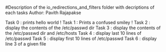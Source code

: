 #Description of the io_redirections_and_filters folder with decriptions of each tasks 
Author:  Pavith Rajapakse

Task 0 : prints hello world !
Task 1 : Prints a confused smiley !
Task 2 : display the contents of the /etc/passwd dir
Task 3 : display the contents of the /etc/passwd dir and /etc/hosts
Task 4 : display last 10 lines of  /etc/passwd
Task 5 : display first 10 lines of  /etc/passwd
Task 6 : display line 3 of a given file










